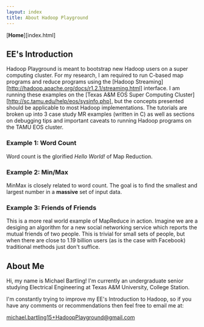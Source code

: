 ```yaml
---
layout: index
title: About Hadoop Playground
---
```


[**Home**][index.html]


## EE's Introduction

Hadoop Playground is meant to bootstrap new Hadoop users on a super computing cluster. For my research, I am required to run C-based map programs and reduce programs using the [Hadoop Streaming][http://hadoop.apache.org/docs/r1.2.1/streaming.html] interface. I am running these examples on the [Texas A&M EOS Super Computing Cluster][http://sc.tamu.edu/help/eos/sysinfo.php], but the concepts presented should be applicable to most Hadoop implementations. The tutorials are broken up into 3 case study MR examples (written in C) as well as sections on debugging tips and important caveats to running Hadoop programs on the TAMU EOS cluster. 

### Example 1: Word Count

Word count is the glorified _Hello World!_ of Map Reduction.

### Example 2: Min/Max
MinMax is closely related to word count. The goal is to find the smallest and largest number in a **massive** set of input data.

### Example 3: Friends of Friends
This is a more real world example of MapReduce in action. Imagine we are a desiging an algorithm for a new social networking service which reports the mutual friends of two people. This is trivial for small sets of people, but when there are close to 1.19 billion users (as is the case with Facebook) traditional methods just don't suffice.


## About Me

Hi, my name is Michael Bartling! I'm currently an undergraduate senior studying Electrical Engineering at Texas A&M University, College Station. 

I'm constantly trying to improve my EE's Introduction to Hadoop, so if you have any comments or recommendations then feel free to email me at:

michael.bartling15+HadoopPlayground@gmail.com
